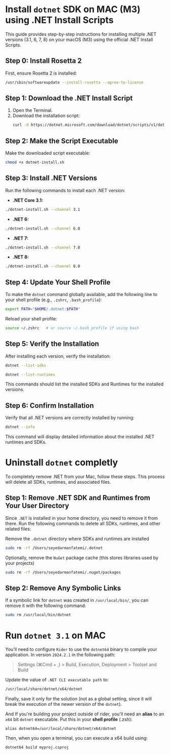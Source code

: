 # Install `dotnet` SDK on MAC (M3) using .NET Install Scripts

This guide provides step-by-step instructions for installing multiple .NET versions (3.1, 6, 7, 8) on your macOS (M3) using the official .NET Install Scripts.

## Step 0: Install Rosetta 2
First, ensure Rosetta 2 is installed:
```bash
/usr/sbin/softwareupdate --install-rosetta --agree-to-license
```

## Step 1: Download the .NET Install Script

1. Open the Terminal.
2. Download the installation script:
   ```bash
   curl -O https://dotnet.microsoft.com/download/dotnet/scripts/v1/dotnet-install.sh
   ```

## Step 2: Make the Script Executable

Make the downloaded script executable:

```bash
chmod +x dotnet-install.sh
```

## Step 3: Install .NET Versions

Run the following commands to install each .NET version:

- **.NET Core 3.1:**
```bash
./dotnet-install.sh --channel 3.1
```
- **.NET 6:**
```bash
./dotnet-install.sh --channel 6.0
```
- **.NET 7:**
```bash
./dotnet-install.sh --channel 7.0
```
- **.NET 8:**
```bash
./dotnet-install.sh --channel 8.0
```

## Step 4: Update Your Shell Profile

To make the `dotnet` command globally available, add the following line to your shell profile (e.g., `.zshrc`, `.bash_profile`):

```bash
export PATH="$HOME/.dotnet:$PATH"
```

Reload your shell profile:

```bash
source ~/.zshrc   # or source ~/.bash_profile if using bash
```

## Step 5: Verify the Installation

After installing each version, verify the installation:

```bash
dotnet --list-sdks
```

```bash
dotnet --list-runtimes
```
This commands should list the installed SDKs and Runtimes for the installed versions.

## Step 6: Confirm Installation

Verify that all .NET versions are correctly installed by running:

```bash
dotnet --info
```

This command will display detailed information about the installed .NET runtimes and SDKs.


# Uninstall `dotnet` completly

To completely remove .NET from your Mac, follow these steps. This process will delete all SDKs, runtimes, and associated files.
## Step 1: **Remove .NET SDK and Runtimes from Your User Directory**

Since `.NET` is installed in your home directory, you need to remove it from there. Run the following commands to delete all SDKs, runtimes, and other related files:

Remove the `.dotnet` directory where SDKs and runtimes are installed
```bash
sudo rm -rf /Users/seyedarmanfatemi/.dotnet
```

Optionally, remove the `NuGet` package cache (this stores libraries used by your projects)
```bash
sudo rm -rf /Users/seyedarmanfatemi/.nuget/packages
```
## Step 2: **Remove Any Symbolic Links**

If a symbolic link for `dotnet` was created in `/usr/local/bin/`, you can remove it with the following command:
```bash
sudo rm /usr/local/bin/dotnet
```


# Run `dotnet 3.1` on MAC
You'll need to configure `Rider` to use the `dotnet64` binary to compile your application. In version `2024.2.1` in the following path:
> Settings (⌘Сmd + ,) > Build, Execution, Deployment > Toolset and Build

Update the value of `.NET CLI executable path` to:
```bash
/usr/local/share/dotnet/x64/dotnet
```
Finally, save it only for the solution (not as a global setting, since it will break the execution of the newer version of the `dotnet`).

And If you're building your project outside of rider, you'll need an **alias** to an `x64` bit `dotnet` executable.
Put this in your **shell profile** (.zsh):

```zhs
alias dotnet64=/usr/local/share/dotnet/x64/dotnet
```

Then, when you open a terminal, you can execute a x64 build using:
```zsh
dotnet64 build myproj.csproj
```
